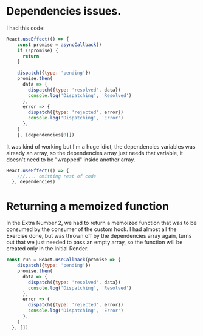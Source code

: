 # Dependencies issues.

I had this code:

```js
React.useEffect(() => {
	const promise = asyncCallback()
	if (!promise) {
	  return
	}
	
	dispatch({type: 'pending'})
	promise.then(
	  data => {
		dispatch({type: 'resolved', data})
		console.log('Dispatching', 'Resolved')
	  },
	  error => {
		dispatch({type: 'rejected', error})
		console.log('Dispatching', 'Error')
	  },
	)
	}, [dependencies[0]])
  ```
It was kind of working but I'm a huge idiot, the dependencies variables was already an array, so the dependencies array just needs that variable, it doesn't need to be "wrapped" inside another array.

```js
React.useEffect(() => {
    ///.... omitting rest of code
  }, dependencies)
  ```

# Returning a memoized function 

In the Extra Number 2, we had to return a memoized function that was to be consumed by the consumer of the custom hook. I had almost all the Exercise done, but was thrown off by the dependencies array again, turns out that we just needed to pass an empty array, so the function will be created only in the Initial Render.

```js
const run = React.useCallback(promise => {
    dispatch({type: 'pending'})
    promise.then(
      data => {
        dispatch({type: 'resolved', data})
        console.log('Dispatching', 'Resolved')
      },
      error => {
        dispatch({type: 'rejected', error})
        console.log('Dispatching', 'Error')
      },
    )
  }, [])
  ```
  